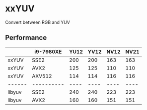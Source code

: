 # xxYUV
Convert between RGB and YUV

## Performance

|        | i9-7980XE | YU12 | YV12 | NV12 | NV21 |
| ------ | ----------| ---- | ---- | ---- | ---- |
| xxYUV  | SSE2      | 200  | 200  | 163  | 163  |
| xxYUV  | AVX2      | 125  | 125  | 110  | 110  |
| xxYUV  | AXV512    | 114  | 114  | 116  | 116  |
| ------ | ----------| ---- | ---- | ---- | ---- |
| libyuv | SSE2      | 240  | 240  | 223  | 223  |
| libyuv | AVX2      | 160  | 160  | 151  | 151  |
